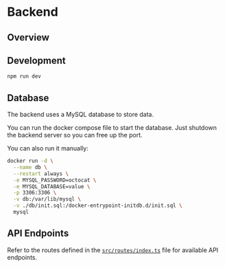 # Backend

## Overview


## Development
```bash
npm run dev
```

## Database
The backend uses a MySQL database to store data.

You can run the docker compose file to start the database. Just shutdown the backend server so you can free up the port.

You can also run it manually:
```bash
docker run -d \
  --name db \
  --restart always \
  -e MYSQL_PASSWORD=octocat \
  -e MYSQL_DATABASE=value \
  -p 3306:3306 \
  -v db:/var/lib/mysql \
  -v ./db/init.sql:/docker-entrypoint-initdb.d/init.sql \
  mysql
```

## API Endpoints
Refer to the routes defined in the [`src/routes/index.ts`](./src/routes/index.ts) file for available API endpoints.
